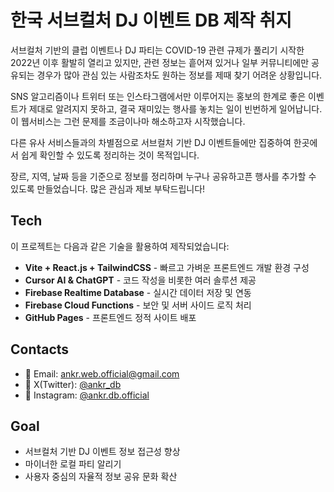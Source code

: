 # 한국 서브컬처 DJ 이벤트 DB 제작 취지

서브컬처 기반의 클럽 이벤트나 DJ 파티는 COVID-19 관련 규제가 풀리기 시작한 2022년 이후 활발히 열리고 있지만, 관련 정보는 흩어져 있거나 일부 커뮤니티에만 공유되는 경우가 많아 관심 있는 사람조차도 원하는 정보를 제때 찾기 어려운 상황입니다.

SNS 알고리즘이나 트위터 또는 인스타그램에서만 이루어지는 홍보의 한계로 좋은 이벤트가 제대로 알려지지 못하고, 결국 재미있는 행사를 놓치는 일이 빈번하게 일어납니다. 이 웹서비스는 그런 문제를 조금이나마 해소하고자 시작했습니다.

다른 유사 서비스들과의 차별점으로 서브컬처 기반 DJ 이벤트들에만 집중하여 한곳에서 쉽게 확인할 수 있도록 정리하는 것이 목적입니다.

장르, 지역, 날짜 등을 기준으로 정보를 정리하며 누구나 공유하고픈 행사를 추가할 수 있도록 만들었습니다. 많은 관심과 제보 부탁드립니다!

## Tech

이 프로젝트는 다음과 같은 기술을 활용하여 제작되었습니다:

- **Vite + React.js + TailwindCSS** - 빠르고 가벼운 프론트엔드 개발 환경 구성
- **Cursor AI & ChatGPT** - 코드 작성을 비롯한 여러 솔루션 제공
- **Firebase Realtime Database** - 실시간 데이터 저장 및 연동
- **Firebase Cloud Functions** - 보안 및 서버 사이드 로직 처리  
- **GitHub Pages** - 프론트엔드 정적 사이트 배포  

## Contacts

- 📧 Email: [ankr.web.official@gmail.com](mailto:ankr.web.official@gmail.com)  
- 🧵 X(Twitter): [@ankr_db](https://x.com/ankr_db)  
- 📸 Instagram: [@ankr.db.official](https://www.instagram.com/ankr.db.official)

## Goal
- 서브컬처 기반 DJ 이벤트 정보 접근성 향상
- 마이너한 로컬 파티 알리기
- 사용자 중심의 자율적 정보 공유 문화 확산
